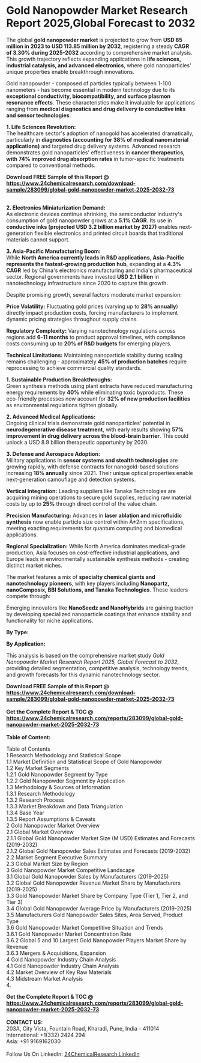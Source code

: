 <h1>Gold Nanopowder Market Research Report 2025,Global Forecast to 2032</h1><p>The global <strong>gold nanopowder market</strong> is projected to grow from <strong>USD 85 million in 2023 to USD 113.85 million by 2032</strong>, registering a steady <strong>CAGR of 3.30% during 2025-2032</strong> according to comprehensive market analysis. This growth trajectory reflects expanding applications in <strong>life sciences, industrial catalysis, and advanced electronics</strong>, where gold nanoparticles' unique properties enable breakthrough innovations.</p><p>Gold nanopowder - composed of particles typically between 1-100 nanometers - has become essential in modern technology due to its <strong>exceptional conductivity, biocompatibility, and surface plasmon resonance effects</strong>. These characteristics make it invaluable for applications ranging from <strong>medical diagnostics and drug delivery to conductive inks and sensor technologies</strong>.</p><p><strong>1. Life Sciences Revolution:</strong><br>
The healthcare sector's adoption of nanogold has accelerated dramatically, particularly in <strong>diagnostics (accounting for 38% of medical nanomaterial applications)</strong> and targeted drug delivery systems. Advanced research demonstrates gold nanoparticles' effectiveness in <strong>cancer therapeutics, with 74% improved drug absorption rates</strong> in tumor-specific treatments compared to conventional methods.</p><div><b>Download FREE Sample of this Report @ 
            <a href="https://www.24chemicalresearch.com/download-sample/283099/global-gold-nanopowder-market-2025-2032-73">
            https://www.24chemicalresearch.com/download-sample/283099/global-gold-nanopowder-market-2025-2032-73</a></b></div><br><p><strong>2. Electronics Miniaturization Demand:</strong><br>
As electronic devices continue shrinking, the semiconductor industry's consumption of gold nanopowder grows at a <strong>5.1% CAGR</strong>. Its use in <strong>conductive inks (projected USD 3.2 billion market by 2027)</strong> enables next-generation flexible electronics and printed circuit boards that traditional materials cannot support.</p><p><strong>3. Asia-Pacific Manufacturing Boom:</strong><br>
While <strong>North America currently leads in R&amp;D applications</strong>, <strong>Asia-Pacific represents the fastest-growing production hub</strong>, expanding at a <strong>4.3% CAGR</strong> led by China's electronics manufacturing and India's pharmaceutical sector. Regional governments have invested <strong>USD 2.1 billion</strong> in nanotechnology infrastructure since 2020 to capture this growth.</p><p>Despite promising growth, several factors moderate market expansion:</p><p><strong>Price Volatility:</strong> Fluctuating gold prices (varying up to <strong>28% annually</strong>) directly impact production costs, forcing manufacturers to implement dynamic pricing strategies throughout supply chains.</p><p><strong>Regulatory Complexity:</strong> Varying nanotechnology regulations across regions add <strong>6-11 months</strong> to product approval timelines, with compliance costs consuming up to <strong>20% of R&amp;D budgets</strong> for emerging players.</p><p><strong>Technical Limitations:</strong> Maintaining nanoparticle stability during scaling remains challenging - approximately <strong>45% of production batches</strong> require reprocessing to achieve commercial quality standards.</p><p><strong>1. Sustainable Production Breakthroughs:</strong><br>
Green synthesis methods using plant extracts have reduced manufacturing energy requirements by <strong>40%</strong> while eliminating toxic byproducts. These eco-friendly processes now account for <strong>32% of new production facilities</strong> as environmental regulations tighten globally.</p><p><strong>2. Advanced Medical Applications:</strong><br>
Ongoing clinical trials demonstrate gold nanoparticles' potential in <strong>neurodegenerative disease treatment</strong>, with early results showing <strong>57% improvement in drug delivery across the blood-brain barrier</strong>. This could unlock a USD 8.9 billion therapeutic opportunity by 2030.</p><p><strong>3. Defense and Aerospace Adoption:</strong><br>
Military applications in <strong>sensor systems and stealth technologies</strong> are growing rapidly, with defense contracts for nanogold-based solutions increasing <strong>18% annually</strong> since 2021. Their unique optical properties enable next-generation camouflage and detection systems.</p><p><strong>Vertical Integration:</strong> Leading suppliers like Tanaka Technologies are acquiring mining operations to secure gold supplies, reducing raw material costs by up to <strong>25%</strong> through direct control of the value chain.</p><p><strong>Precision Manufacturing:</strong> Advances in <strong>laser ablation and microfluidic synthesis</strong> now enable particle size control within Â±2nm specifications, meeting exacting requirements for quantum computing and biomedical applications.</p><p><strong>Regional Specialization:</strong> While North America dominates medical-grade production, Asia focuses on cost-effective industrial applications, and Europe leads in environmentally sustainable synthesis methods - creating distinct market niches.</p><p>The market features a mix of <strong>specialty chemical giants and nanotechnology pioneers</strong>, with key players including <strong>Nanopartz, nanoComposix, BBI Solutions, and Tanaka Technologies</strong>. These leaders compete through:</p><p>Emerging innovators like <strong>NanoSeedz and NanoHybrids</strong> are gaining traction by developing specialized nanoparticle coatings that enhance stability and functionality for niche applications.</p><p><strong>By Type:</strong></p><p><strong>By Application:</strong></p><p>This analysis is based on the comprehensive market study <em>Gold Nanopowder Market Research Report 2025, Global Forecast to 2032</em>, providing detailed segmentation, competitive analysis, technology trends, and growth forecasts for this dynamic nanotechnology sector.</p><div><b>Download FREE Sample of this Report @ 
            <a href="https://www.24chemicalresearch.com/download-sample/283099/global-gold-nanopowder-market-2025-2032-73">
            https://www.24chemicalresearch.com/download-sample/283099/global-gold-nanopowder-market-2025-2032-73</a></b></div><br><div><b>Get the Complete Report & TOC @ 
            <a href="https://www.24chemicalresearch.com/reports/283099/global-gold-nanopowder-market-2025-2032-73">
            https://www.24chemicalresearch.com/reports/283099/global-gold-nanopowder-market-2025-2032-73</a></b></div><br>
            <b>Table of Content:</b><p>Table of Contents<br />
1 Research Methodology and Statistical Scope<br />
1.1 Market Definition and Statistical Scope of Gold Nanopowder<br />
1.2 Key Market Segments<br />
1.2.1 Gold Nanopowder Segment by Type<br />
1.2.2 Gold Nanopowder Segment by Application<br />
1.3 Methodology & Sources of Information<br />
1.3.1 Research Methodology<br />
1.3.2 Research Process<br />
1.3.3 Market Breakdown and Data Triangulation<br />
1.3.4 Base Year<br />
1.3.5 Report Assumptions & Caveats<br />
2 Gold Nanopowder Market Overview<br />
2.1 Global Market Overview<br />
2.1.1 Global Gold Nanopowder Market Size (M USD) Estimates and Forecasts (2019-2032)<br />
2.1.2 Global Gold Nanopowder Sales Estimates and Forecasts (2019-2032)<br />
2.2 Market Segment Executive Summary<br />
2.3 Global Market Size by Region<br />
3 Gold Nanopowder Market Competitive Landscape<br />
3.1 Global Gold Nanopowder Sales by Manufacturers (2019-2025)<br />
3.2 Global Gold Nanopowder Revenue Market Share by Manufacturers (2019-2025)<br />
3.3 Gold Nanopowder Market Share by Company Type (Tier 1, Tier 2, and Tier 3)<br />
3.4 Global Gold Nanopowder Average Price by Manufacturers (2019-2025)<br />
3.5 Manufacturers Gold Nanopowder Sales Sites, Area Served, Product Type<br />
3.6 Gold Nanopowder Market Competitive Situation and Trends<br />
3.6.1 Gold Nanopowder Market Concentration Rate<br />
3.6.2 Global 5 and 10 Largest Gold Nanopowder Players Market Share by Revenue<br />
3.6.3 Mergers & Acquisitions, Expansion<br />
4 Gold Nanopowder Industry Chain Analysis<br />
4.1 Gold Nanopowder Industry Chain Analysis<br />
4.2 Market Overview of Key Raw Materials<br />
4.3 Midstream Market Analysis<br />
4.</p><div><b>Get the Complete Report & TOC @ 
            <a href="https://www.24chemicalresearch.com/reports/283099/global-gold-nanopowder-market-2025-2032-73">
            https://www.24chemicalresearch.com/reports/283099/global-gold-nanopowder-market-2025-2032-73</a></b></div><br><b>CONTACT US:</b><br>
            203A, City Vista, Fountain Road, Kharadi, Pune, India - 411014<br>
            International: +1(332) 2424 294<br>
            Asia: +91 9169162030 <br><br>
            Follow Us On LinkedIn: <a href="https://www.linkedin.com/company/24chemicalresearch/">24ChemicalResearch LinkedIn</a>